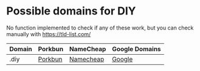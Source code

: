 # Possible domains for DIY

No function implemented to check if any of these work, but you can check manually with https://tld-list.com/

| Domain | Porkbun | NameCheap | Google Domains |
|---|---|---|---|
| .diy | [Porkbun](https://porkbun.com/checkout/search?prb=e814663da1&tlds=&idnLanguage=&search=search&q=.diy) | [Namecheap](https://www.namecheap.com/domains/registration/results/?domain=.diy) | [Google](https://domains.google.com/registrar/search?searchTerm=.diy) |
